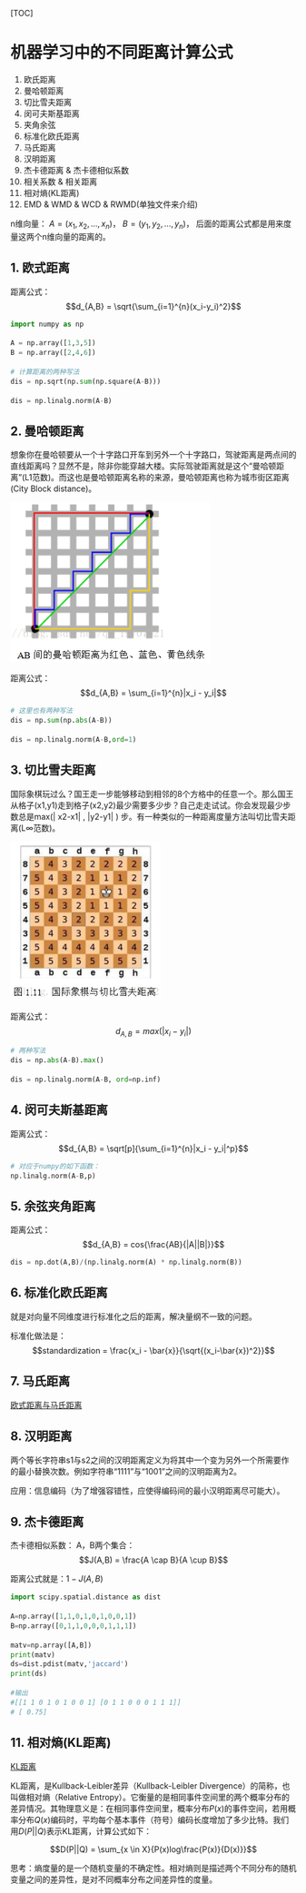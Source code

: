[TOC]

# 机器学习中的不同距离计算公式

1. 欧氏距离
2. 曼哈顿距离
3. 切比雪夫距离
4. 闵可夫斯基距离
5. 夹角余弦
6. 标准化欧氏距离
7. 马氏距离
8. 汉明距离
9. 杰卡德距离 & 杰卡德相似系数
10. 相关系数 & 相关距离
11. 相对熵(KL距离)
12. EMD & WMD & WCD & RWMD(单独文件来介绍)

n维向量：
$A = (x_1,x_2,...,x_n)$，
$B = (y_1,y_2,...,y_n)$，
后面的距离公式都是用来度量这两个n维向量的距离的。

## 1. 欧式距离

距离公式：
$$d_{A,B} = \sqrt{\sum_{i=1}^{n}(x_i-y_i)^2}$$

```python
import numpy as np

A = np.array([1,3,5])
B = np.array([2,4,6])

# 计算距离的两种写法
dis = np.sqrt(np.sum(np.square(A-B)))

dis = np.linalg.norm(A-B)
```

## 2. 曼哈顿距离

想象你在曼哈顿要从一个十字路口开车到另外一个十字路口，驾驶距离是两点间的直线距离吗？显然不是，除非你能穿越大楼。实际驾驶距离就是这个“曼哈顿距离”(L1范数)。而这也是曼哈顿距离名称的来源，曼哈顿距离也称为城市街区距离(City Block distance)。

![1](./images/distance/1.png)

距离公式：
$$d_{A,B} = \sum_{i=1}^{n}|x_i - y_i|$$

```python
# 这里也有两种写法
dis = np.sum(np.abs(A-B))

dis = np.linalg.norm(A-B,ord=1)
```

## 3. 切比雪夫距离

国际象棋玩过么？国王走一步能够移动到相邻的8个方格中的任意一个。那么国王从格子(x1,y1)走到格子(x2,y2)最少需要多少步？自己走走试试。你会发现最少步数总是max(| x2-x1| , |y2-y1| ) 步。有一种类似的一种距离度量方法叫切比雪夫距离(L∞范数)。

![2](./images/distance/2.png)

距离公式：
$$d_{A,B} = max(|x_i - y_i|)$$

```python
# 两种写法
dis = np.abs(A-B).max()

dis = np.linalg.norm(A-B, ord=np.inf)
```

## 4. 闵可夫斯基距离

距离公式：
$$d_{A,B} = \sqrt[p]{\sum_{i=1}^{n}|x_i - y_i|^p}$$

```python
# 对应于numpy的如下函数：
np.linalg.norm(A-B,p)
```

## 5. 余弦夹角距离

距离公式：
$$d_{A,B} = cos{\frac{AB}{|A||B|}}$$

```python
dis = np.dot(A,B)/(np.linalg.norm(A) * np.linalg.norm(B))
```

## 6. 标准化欧氏距离

就是对向量不同维度进行标准化之后的距离，解决量纲不一致的问题。

标准化做法是：
$$standardization = \frac{x_i - \bar{x}}{\sqrt{(x_i-\bar{x})^2}}$$

## 7. 马氏距离

[欧式距离与马氏距离](https://blog.csdn.net/u010167269/article/details/51627338)

## 8. 汉明距离

两个等长字符串s1与s2之间的汉明距离定义为将其中一个变为另外一个所需要作的最小替换次数。例如字符串“1111”与“1001”之间的汉明距离为2。

应用：信息编码（为了增强容错性，应使得编码间的最小汉明距离尽可能大）。

## 9. 杰卡德距离

杰卡德相似系数：
A，B两个集合：
$$J(A,B) = \frac{A \cap B}{A \cup B}$$

距离公式就是：$1 - J(A,B)$

```python
import scipy.spatial.distance as dist

A=np.array([1,1,0,1,0,1,0,0,1])
B=np.array([0,1,1,0,0,0,1,1,1])

matv=np.array([A,B])
print(matv)
ds=dist.pdist(matv,'jaccard')
print(ds)

#输出
#[[1 1 0 1 0 1 0 0 1] [0 1 1 0 0 0 1 1 1]]
# [ 0.75]
```

## 11. 相对熵(KL距离)

[KL距离](https://www.cnblogs.com/ywl925/p/3554502.html)

KL距离，是Kullback-Leibler差异（Kullback-Leibler Divergence）的简称，也叫做相对熵（Relative Entropy）。它衡量的是相同事件空间里的两个概率分布的差异情况。其物理意义是：在相同事件空间里，概率分布$P(x)$的事件空间，若用概率分布$Q(x)$编码时，平均每个基本事件（符号）编码长度增加了多少比特。我们用$D(P||Q)$表示KL距离，计算公式如下：

$$D(P||Q) = \sum_{x \in X}{P(x)log\frac{P(x)}{D(x)}}$$

思考：熵度量的是一个随机变量的不确定性。相对熵则是描述两个不同分布的随机变量之间的差异性，是对不同概率分布之间差异性的度量。
